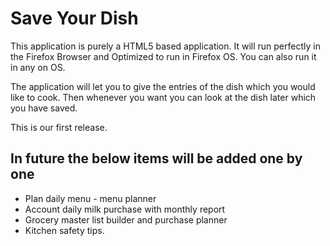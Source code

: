 Save Your Dish
===============

This application is purely a HTML5 based application. It will run perfectly in the Firefox Browser and Optimized to run in Firefox OS.
You can also run  it in any on OS.

The application will let you to give the entries of the dish which you would like to cook. Then whenever you want you can look at the dish later which you have saved.


This is our first release.

In future the below items will be added one by one
-----------------------------------------------------

- Plan daily menu - menu planner
- Account daily milk purchase with monthly report
- Grocery master list builder and purchase planner
- Kitchen safety tips.

